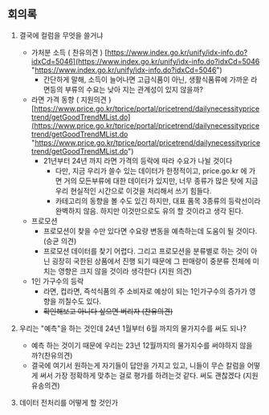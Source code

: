 
## 회의록

1. 결국에 컬럼을 무엇을 쓸거냐
	- 가처분 소득 ( 찬유의견 ) [https://www.index.go.kr/unify/idx-info.do?idxCd=5046](https://www.index.go.kr/unify/idx-info.do?idxCd=5046 "https://www.index.go.kr/unify/idx-info.do?idxCd=5046")
		- 간단하게 말해, 소득이 늘어나면 고급식품이 아닌, 생활식품류에 가까운 라면등의 부류의 수요는 낮아 지는 관계성이 있지 않을까?
	- 라면 가격 동향 ( 지원의견 ) [https://www.price.go.kr/tprice/portal/pricetrend/dailynecessitypricetrend/getGoodTrendMList.do](https://www.price.go.kr/tprice/portal/pricetrend/dailynecessitypricetrend/getGoodTrendMList.do "https://www.price.go.kr/tprice/portal/pricetrend/dailynecessitypricetrend/getGoodTrendMList.do")
		- 21년부터 24년 까지 라면 가격의 등락에 따라 수요가 나뉠 것이다
			- 다만, 지금 우리가 쓸수 있는 데이터가 한정적이고, price.go.kr 에 가면 거의 모든부류에 대한 데이터가 있지만, 너무 종류가 많은 탓에 지금 우리 현실적인 시간으로 이것을 처리해서 쓰기 힘들다.
			- 카테고리의 동향을 볼 수도 있긴 하지만, 대표 품목 3종류의 등락선이라 완벽하지 않음. 하지만 이것만으로도 유의 할 것이라고 생각 된다.
	- 프로모션 
		- 프로모션이 찾을 수만 있다면 수요량 변동을 예측하는데 도움이 될 것이다.(승균 의견)
		- 프로모션 데이터를 찾기 어렵다. 그리고 프로모션을 분류별로 하는 것이 아닌 굉장히 국한된 상품에서 진행 되기 때문에 그 판매량이 중분류 전체에 미치는 영향은 크지 않을 것이라 생각한다 (지원 의견)
	- 1인 가구수의 등락
		- 라면, 컵라면, 즉석식품의 주 소비자로 예상이 되는 1인가구수의 증가가 영향을 끼칠수도 있다.
		-  ~~확인해보고 아니다 싶으면 버리자 (찬유의견)~~




2. 우리는 "예측"을 하는 것인데 24년 1월부터 6월 까지의 물가지수를 써도 되나?
	- 예측 하는 것이기 때문에 우리는 23년 12월까지의 물가지수를 써야하지 않을까?(찬유의견)
	- 결국에 여기서 원하는게 자기들이 답안을 가지고 있고, 니들이 무슨 칼럼을 어떻게 써서 가장 정확하게 맞추는 걸로 평가를 하려는것 같다. 써도 괜찮겠다 (지원 유송의견)

3. 데이터 전처리를 어떻게 할 것인가